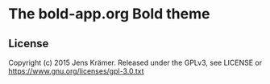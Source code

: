 The bold-app.org Bold theme
===========================


License
-------

Copyright (c) 2015 Jens Krämer. Released under the GPLv3, see LICENSE or
https://www.gnu.org/licenses/gpl-3.0.txt
